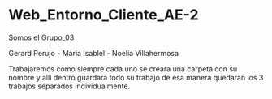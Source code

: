 # Web_Entorno_Cliente_AE-2

Somos el Grupo_03

Gerard Perujo - Maria Isablel - Noelia Villahermosa

Trabajaremos como siempre cada uno se creara una carpeta con su nombre y alli dentro guardara todo su trabajo de esa manera quedaran los 3 trabajos separados individualmente.
